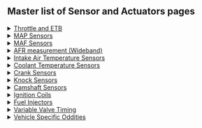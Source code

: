 ## Master list of Sensor and Actuators pages 

<details><summary><u>Throttle and ETB</u></summary>

* [How To - ETB ](HOWTO_electronic_throttle_body)
* [How To - ETB configuration](HOWTO_electronic_throttle_body_configuration)
* List of tested ETBs - Coming Soon
* List of tested TPS sensors - Coming Soon
* List of tested Throttle pedal sensors - Coming Soon

</details>


<details><summary><u>MAP Sensors</u></summary>

* [Fuel Overview](Fuel_Overview)
* List of tested MAP sensors - Coming Soon
* [GM Map sensor](GM-map-Sensor)

</details>


<details><summary><u>MAF Sensors</u></summary>

* [List of tested MAP sensors](Vault_Of_Sensors)

</details>


<details><summary><u>AFR measurement (Wideband)</u></summary>

* [Wide Band Sensors](Wide_Band_Sensors)
* [Do I need a wideband](do_i_need_wideband_oxygen_sensor)
* [Old WBO2 page](WBO)
* List of tested WBO2 sensors - Coming Soon

</details>


<details><summary><u>Intake Air Temperature Sensors</u></summary>

* List of tested Intake Air Temperature Sensors - Coming Soon

</details>


<details><summary><u>Coolant Temperature Sensors</u></summary>

* List of tested Coolant Temperature Sensors - Coming Soon

</details>


<details><summary><u>Crank Sensors</u></summary>

* [List of tested trigger patterns](All_Supported_Triggers)
* List of tested Crank Sensors - Coming Soon

[//]: # 'Trigger page seems broken'

</details>


<details><summary><u>Knock Sensors</u></summary>

* [Overview](knock_sensing)

</details>


<details><summary><u>Camshaft Sensors</u></summary>

 - Coming Soon

</details>


<details><summary><u>Ignition Coils</u></summary>

- Coming Soon

</details>


<details><summary><u>Fuel Injectors</u></summary>

* [GDI Status](GDI_Status)
* List of tested fuel injectors - Coming Soon

</details>


<details><summary><u>Variable Valve Timing</u></summary>

* [VVT Overview](VVT)

</details>


<details><summary><u>Vehicle Specific Oddities</u></summary>

* [Mazda PRC Valve](Mazda-PRC-Valve)

</details>
